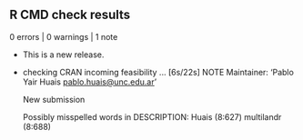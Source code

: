 ## R CMD check results

0 errors | 0 warnings | 1 note

* This is a new release.

* checking CRAN incoming feasibility ... [6s/22s] NOTE
  Maintainer: ‘Pablo Yair Huais <pablo.huais@unc.edu.ar>’
  
  New submission
  
  Possibly misspelled words in DESCRIPTION:
    Huais (8:627)
    multilandr (8:688)
